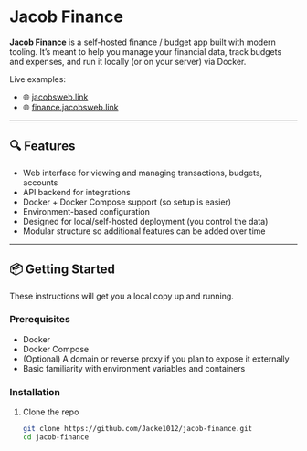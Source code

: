 # Jacob Finance

**Jacob Finance** is a self-hosted finance / budget app built with modern tooling. It’s meant to help you manage your financial data, track budgets and expenses, and run it locally (or on your server) via Docker.

Live examples:  
- 🌐 [jacobsweb.link](https://jacobsweb.link)  
- 🌐 [finance.jacobsweb.link](https://finance.jacobsweb.link)  

---

## 🔍 Features

- Web interface for viewing and managing transactions, budgets, accounts  
- API backend for integrations  
- Docker + Docker Compose support (so setup is easier)  
- Environment-based configuration  
- Designed for local/self-hosted deployment (you control the data)  
- Modular structure so additional features can be added over time  

---

## 📦 Getting Started

These instructions will get you a local copy up and running.

### Prerequisites

- Docker  
- Docker Compose  
- (Optional) A domain or reverse proxy if you plan to expose it externally  
- Basic familiarity with environment variables and containers

### Installation

1. Clone the repo  
   ```bash
   git clone https://github.com/Jacke1012/jacob-finance.git
   cd jacob-finance
